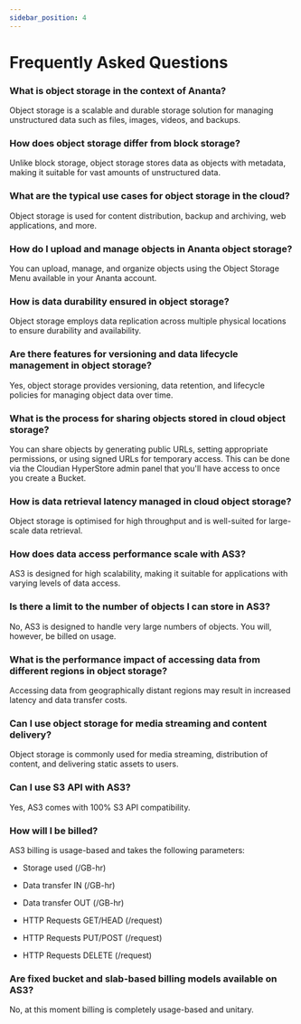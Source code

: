 ```yaml
---
sidebar_position: 4
---
```

# Frequently Asked Questions

### What is object storage in the context of Ananta?

Object storage is a scalable and durable storage solution for managing unstructured data such as files, images, videos, and backups.

### How does object storage differ from block storage?

Unlike block storage, object storage stores data as objects with metadata, making it suitable for vast amounts of unstructured data.

### What are the typical use cases for object storage in the cloud?

Object storage is used for content distribution, backup and archiving, web applications, and more.

### How do I upload and manage objects in Ananta object storage?

You can upload, manage, and organize objects using the Object Storage Menu available in your Ananta account.

### How is data durability ensured in object storage?

Object storage employs data replication across multiple physical locations to ensure durability and availability.

### Are there features for versioning and data lifecycle management in object storage?

Yes, object storage provides versioning, data retention, and lifecycle policies for managing object data over time.

### What is the process for sharing objects stored in cloud object storage?

You can share objects by generating public URLs, setting appropriate permissions, or using signed URLs for temporary access. This can be done via the Cloudian HyperStore admin panel that you'll have access to once you create a Bucket.

### How is data retrieval latency managed in cloud object storage?

Object storage is optimised for high throughput and is well-suited for large-scale data retrieval.

### How does data access performance scale with AS3?

AS3 is designed for high scalability, making it suitable for applications with varying levels of data access.

### Is there a limit to the number of objects I can store in AS3?

No, AS3 is designed to handle very large numbers of objects. You will, however, be billed on usage.

### What is the performance impact of accessing data from different regions in object storage? 

Accessing data from geographically distant regions may result in increased latency and data transfer costs.

### Can I use object storage for media streaming and content delivery?

Object storage is commonly used for media streaming, distribution of content, and delivering static assets to users.

### Can I use S3 API with AS3?

Yes, AS3 comes with 100% S3 API compatibility.

### How will I be billed?

AS3 billing is usage-based and takes the following parameters:

- Storage used (/GB-hr)

- Data transfer IN (/GB-hr)

- Data transfer OUT (/GB-hr)

- HTTP Requests GET/HEAD (/request)

- HTTP Requests PUT/POST (/request)

- HTTP Requests DELETE (/request)

### Are fixed bucket and slab-based billing models available on AS3?

No, at this moment billing is completely usage-based and unitary.


